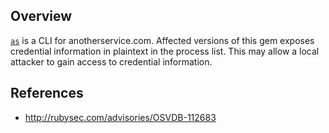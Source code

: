 ## Overview
[`as`](https://rubygems.org/gems/as) is a CLI for anotherservice.com.
Affected versions of this gem exposes credential information in plaintext in the process list. This may allow a local attacker to gain access to credential information.

## References
- http://rubysec.com/advisories/OSVDB-112683
